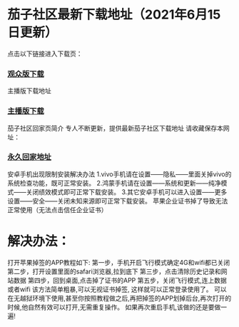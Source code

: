 # 茄子社区最新下载地址（2021年6月15日更新）
点击以下链接进入下载页：
### [观众版下载](https://d.hnxkjqm.cn/v2/type/onelive)<br>

主播版下载地址 
### [主播版下载](https://d.hnxkjqm.cn/v2/type/ylivetool)<br>

茄子社区回家页简介
专人不断更新，提供最新茄子社区下载地址
请收藏保存本网址：
### [永久回家地址](https://github.com/zzb3/1/blob/main/1)<br>
安卓手机出现限制安装解决办法
1.vivo手机请在设置——隐私——里面关掉vivo的系统检查功能，既可正常安装。
2.鸿蒙手机请在设置——系统和更新——纯净模式——关闭绩效模式即可正常下载安装。
3.其它安卓手机可以进入设置——更多设置——安全——关闭未知来源即可正常下载安装。
苹果企业证书掉了导致无法正常使用（无法点击信任企业证书）
# 解决办法：
打开苹果掉签的APP教程如下: 
第一步，手机开启飞行模式确定4G和wifi都已关闭 
第二步，打开设置里面的safari浏览器,拉到底下 
第三步，点击清除历史记录和网站数据 
第四步，回到桌面,点击掉了证书的APP 
第五步，关闭飞行模式,连上数据或者wifi 
该方法简单粗暴,可以无视证书掉签, 这样就可以正常登录使用了。
可以在无越狱环境下使用,甚至你按照教程做之后,再把掉签的APP划掉后台,再次打开的时候,他自然有效可以打开,无需重复操作。
如果再次重启手机,该做的还是要做一遍!
